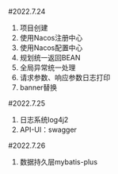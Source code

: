 #2022.7.24
1. 项目创建
2. 使用Nacos注册中心
3. 使用Nacos配置中心
4. 规划统一返回BEAN
5. 全局异常统一处理
6. 请求参数、响应参数日志打印
7. banner替换

#2022.7.25
1. 日志系统log4j2
2. API-UI：swagger

#2022.7.26
1. 数据持久层mybatis-plus

